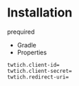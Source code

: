 # Installation

prequired

* Gradle
* Properties

```properties
twtich.client-id=
twtich.client-secret=
twtich.redirect-uri=
```

